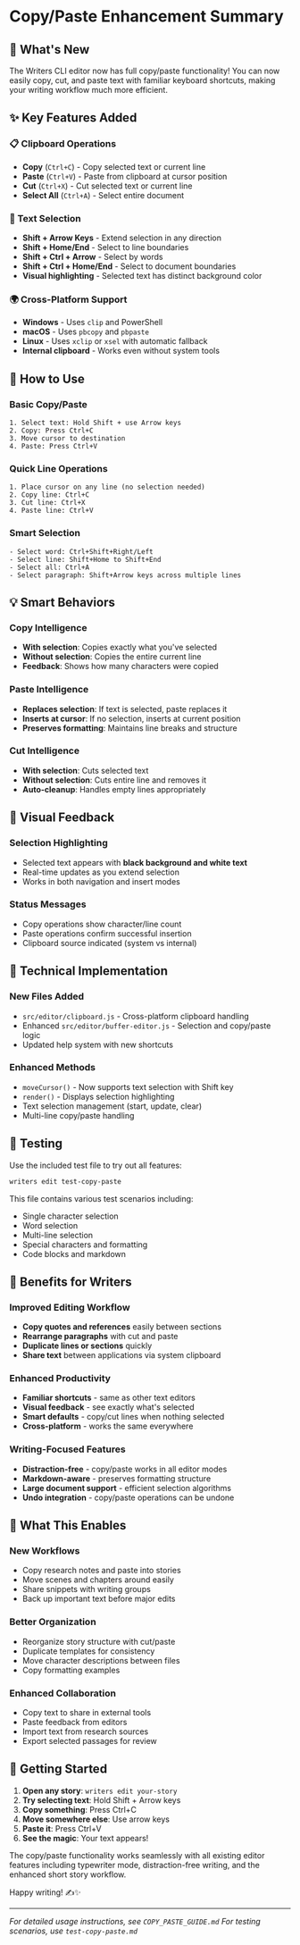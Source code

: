 # Copy/Paste Enhancement Summary

## 🎉 What's New

The Writers CLI editor now has full copy/paste functionality! You can now easily copy, cut, and paste text with familiar keyboard shortcuts, making your writing workflow much more efficient.

## ✨ Key Features Added

### 📋 Clipboard Operations
- **Copy** (`Ctrl+C`) - Copy selected text or current line
- **Paste** (`Ctrl+V`) - Paste from clipboard at cursor position
- **Cut** (`Ctrl+X`) - Cut selected text or current line
- **Select All** (`Ctrl+A`) - Select entire document

### 🎯 Text Selection
- **Shift + Arrow Keys** - Extend selection in any direction
- **Shift + Home/End** - Select to line boundaries
- **Shift + Ctrl + Arrow** - Select by words
- **Shift + Ctrl + Home/End** - Select to document boundaries
- **Visual highlighting** - Selected text has distinct background color

### 🌍 Cross-Platform Support
- **Windows** - Uses `clip` and PowerShell
- **macOS** - Uses `pbcopy` and `pbpaste`
- **Linux** - Uses `xclip` or `xsel` with automatic fallback
- **Internal clipboard** - Works even without system tools

## 🚀 How to Use

### Basic Copy/Paste
```
1. Select text: Hold Shift + use Arrow keys
2. Copy: Press Ctrl+C
3. Move cursor to destination
4. Paste: Press Ctrl+V
```

### Quick Line Operations
```
1. Place cursor on any line (no selection needed)
2. Copy line: Ctrl+C
3. Cut line: Ctrl+X
4. Paste line: Ctrl+V
```

### Smart Selection
```
- Select word: Ctrl+Shift+Right/Left
- Select line: Shift+Home to Shift+End
- Select all: Ctrl+A
- Select paragraph: Shift+Arrow keys across multiple lines
```

## 💡 Smart Behaviors

### Copy Intelligence
- **With selection**: Copies exactly what you've selected
- **Without selection**: Copies the entire current line
- **Feedback**: Shows how many characters were copied

### Paste Intelligence
- **Replaces selection**: If text is selected, paste replaces it
- **Inserts at cursor**: If no selection, inserts at current position
- **Preserves formatting**: Maintains line breaks and structure

### Cut Intelligence
- **With selection**: Cuts selected text
- **Without selection**: Cuts entire line and removes it
- **Auto-cleanup**: Handles empty lines appropriately

## 🎨 Visual Feedback

### Selection Highlighting
- Selected text appears with **black background and white text**
- Real-time updates as you extend selection
- Works in both navigation and insert modes

### Status Messages
- Copy operations show character/line count
- Paste operations confirm successful insertion
- Clipboard source indicated (system vs internal)

## 🔧 Technical Implementation

### New Files Added
- `src/editor/clipboard.js` - Cross-platform clipboard handling
- Enhanced `src/editor/buffer-editor.js` - Selection and copy/paste logic
- Updated help system with new shortcuts

### Enhanced Methods
- `moveCursor()` - Now supports text selection with Shift key
- `render()` - Displays selection highlighting
- Text selection management (start, update, clear)
- Multi-line copy/paste handling

## 📝 Testing

Use the included test file to try out all features:
```bash
writers edit test-copy-paste
```

This file contains various test scenarios including:
- Single character selection
- Word selection
- Multi-line selection
- Special characters and formatting
- Code blocks and markdown

## 🎯 Benefits for Writers

### Improved Editing Workflow
- **Copy quotes and references** easily between sections
- **Rearrange paragraphs** with cut and paste
- **Duplicate lines or sections** quickly
- **Share text** between applications via system clipboard

### Enhanced Productivity
- **Familiar shortcuts** - same as other text editors
- **Visual feedback** - see exactly what's selected
- **Smart defaults** - copy/cut lines when nothing selected
- **Cross-platform** - works the same everywhere

### Writing-Focused Features
- **Distraction-free** - copy/paste works in all editor modes
- **Markdown-aware** - preserves formatting structure
- **Large document support** - efficient selection algorithms
- **Undo integration** - copy/paste operations can be undone

## 🔮 What This Enables

### New Workflows
- Copy research notes and paste into stories
- Move scenes and chapters around easily
- Share snippets with writing groups
- Back up important text before major edits

### Better Organization
- Reorganize story structure with cut/paste
- Duplicate templates for consistency
- Move character descriptions between files
- Copy formatting examples

### Enhanced Collaboration
- Copy text to share in external tools
- Paste feedback from editors
- Import text from research sources
- Export selected passages for review

## 🚀 Getting Started

1. **Open any story**: `writers edit your-story`
2. **Try selecting text**: Hold Shift + Arrow keys
3. **Copy something**: Press Ctrl+C
4. **Move somewhere else**: Use arrow keys
5. **Paste it**: Press Ctrl+V
6. **See the magic**: Your text appears!

The copy/paste functionality works seamlessly with all existing editor features including typewriter mode, distraction-free writing, and the enhanced short story workflow.

Happy writing! ✍️✨

---

*For detailed usage instructions, see `COPY_PASTE_GUIDE.md`*
*For testing scenarios, use `test-copy-paste.md`*
